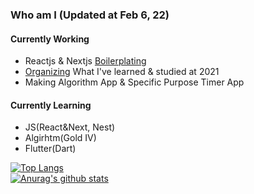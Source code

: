 ### Who am I (Updated at Feb 6, 22)

#### Currently Working

- Reactjs & Nextjs [Boilerplating](https://nextjs-test-template.herokuapp.com)
- [Organizing](https://woodi97.github.io) What I've learned & studied at 2021
- Making Algorithm App & Specific Purpose Timer App

#### Currently Learning

- JS(React&Next, Nest)
- Algirhtm(Gold IV)
- Flutter(Dart)

[![Top Langs](https://github-readme-stats.vercel.app/api/top-langs/?username=woodi97&layout=compact)](https://github.com/anuraghazra/github-readme-stats)</br>
[![Anurag's github stats](https://github-readme-stats.vercel.app/api?username=woodi97)](https://github.com/anuraghazra/github-readme-stats)
